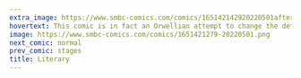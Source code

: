 ```yaml
---
extra_image: https://www.smbc-comics.com/comics/165142142920220501after.png
hovertext: This comic is in fact an Orwellian attempt to change the definition of Orwellian.
image: https://www.smbc-comics.com/comics/1651421279-20220501.png
next_comic: normal
prev_comic: stages
title: Literary
---
```


